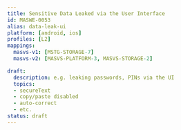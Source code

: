 ```yaml
---
title: Sensitive Data Leaked via the User Interface
id: MASWE-0053
alias: data-leak-ui
platform: [android, ios]
profiles: [L2]
mappings:
  masvs-v1: [MSTG-STORAGE-7]
  masvs-v2: [MASVS-PLATFORM-3, MASVS-STORAGE-2]

draft:
  description: e.g. leaking passwords, PINs via the UI
  topics:
  - secureText
  - copy/paste disabled
  - auto-correct
  - etc.
status: draft
---
```


